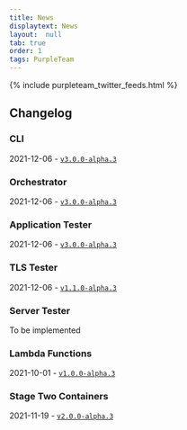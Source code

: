 ```yaml
---
title: News
displaytext: News
layout:  null
tab: true
order: 1
tags: PurpleTeam
---
```


{% include purpleteam_twitter_feeds.html %}

## Changelog

### CLI

2021-12-06 - [`v3.0.0-alpha.3`](https://github.com/purpleteam-labs/purpleteam/releases/tag/v3.0.0-alpha.3)

### Orchestrator

2021-12-06 - [`v3.0.0-alpha.3`](https://github.com/purpleteam-labs/purpleteam-orchestrator/releases/tag/v3.0.0-alpha.3)

### Application Tester

2021-12-06 - [`v3.0.0-alpha.3`](https://github.com/purpleteam-labs/purpleteam-app-scanner/releases/tag/v3.0.0-alpha.3)

### TLS Tester

2021-12-06 - [`v1.1.0-alpha.3`](https://github.com/purpleteam-labs/purpleteam-tls-scanner/releases/tag/v1.1.0-alpha.3)

### Server Tester

To be implemented

### Lambda Functions

2021-10-01 - [`v1.0.0-alpha.3`](https://github.com/purpleteam-labs/purpleteam-lambda/releases/tag/v1.0.0-alpha.3)

### Stage Two Containers

2021-11-19 - [`v2.0.0-alpha.3`](https://github.com/purpleteam-labs/purpleteam-s2-containers/releases/tag/v2.0.0-alpha.3)
